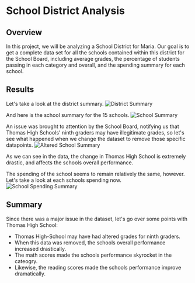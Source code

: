 # School District Analysis

## Overview

In this project, we will be analyzing a School District for Maria. Our goal is to get a complete data set for all the schools contained within this district for the School Board, including average grades, the percentage of students passing in each category and overall, and the spending summary for each school.

## Results

Let's take a look at the district summary.
![District Summary](https://i.imgur.com/a4gtQNd.png)

And here is the school summary for the 15 schools.
![School Summary](https://i.imgur.com/iFtg2DL.png)

An issue was brought to attention by the School Board, notifying us that Thomas High Schools' ninth graders may have illegitimate grades, so let's see what happened when we change the dataset to remove those specific datapoints.
![Altered School Summary](https://i.imgur.com/gn4hc2D.png)

As we can see in the data, the change in Thomas High School is extremely drastic, and affects the schools overall performance.

The spending of the school seems to remain relatively the same, however. Let's take a look at each schools spending now.
![School Spending Summary](https://i.imgur.com/4D62ywM.png)

## Summary

Since there was a major issue in the dataset, let's go over some points with Thomas High School:

 - Thomas High-School may have had altered grades for ninth graders. 
 - When this data was removed, the schools overall performance increased drastically.
 - The math scores made the schools performance skyrocket in the cateogry.
 - Likewise, the reading scores made the schools performance improve dramatically.

